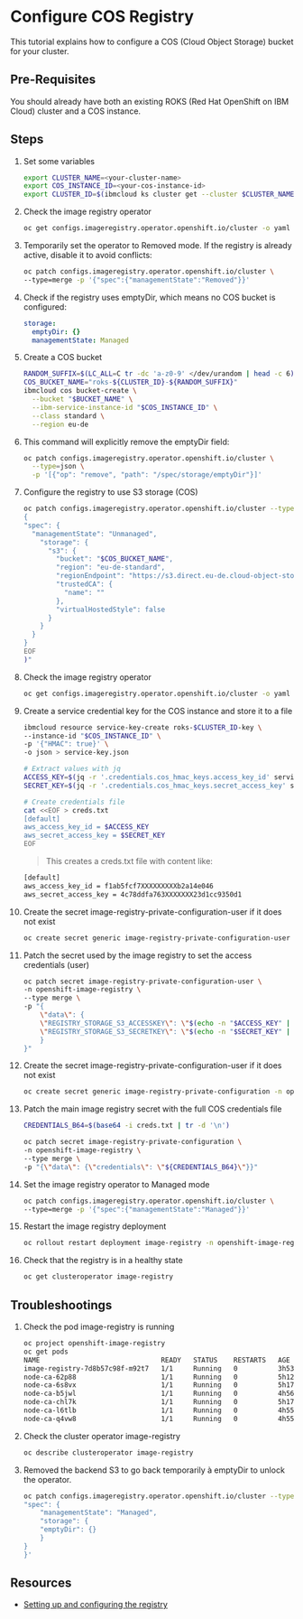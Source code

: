 # Configure COS Registry

This tutorial explains how to configure a COS (Cloud Object Storage) bucket for your cluster.

## Pre-Requisites

You should already have both an existing ROKS (Red Hat OpenShift on IBM Cloud) cluster and a COS instance.

## Steps

1. Set some variables

    ```sh
    export CLUSTER_NAME=<your-cluster-name>
    export COS_INSTANCE_ID=<your-cos-instance-id>
    export CLUSTER_ID=$(ibmcloud ks cluster get --cluster $CLUSTER_NAME --json | jq -r .id)
    ```

1. Check the image registry operator

    ```sh
    oc get configs.imageregistry.operator.openshift.io/cluster -o yaml
    ```

1. Temporarily set the operator to Removed mode.
   If the registry is already active, disable it to avoid conflicts:

    ```sh
    oc patch configs.imageregistry.operator.openshift.io/cluster \
    --type=merge -p '{"spec":{"managementState":"Removed"}}'
    ```

1. Check if the registry uses emptyDir, which means no COS bucket is configured:

    ```yaml
    storage:
      emptyDir: {}
      managementState: Managed
    ```

1. Create a COS bucket

    ```sh
    RANDOM_SUFFIX=$(LC_ALL=C tr -dc 'a-z0-9' </dev/urandom | head -c 6)
    COS_BUCKET_NAME="roks-${CLUSTER_ID}-${RANDOM_SUFFIX}"
    ibmcloud cos bucket-create \
      --bucket "$BUCKET_NAME" \
      --ibm-service-instance-id "$COS_INSTANCE_ID" \
      --class standard \
      --region eu-de
    ```

1. This command will explicitly remove the emptyDir field:

    ```sh
    oc patch configs.imageregistry.operator.openshift.io/cluster \
      --type=json \
      -p '[{"op": "remove", "path": "/spec/storage/emptyDir"}]'
    ```

1. Configure the registry to use S3 storage (COS)

    ```sh
    oc patch configs.imageregistry.operator.openshift.io/cluster --type=merge -p "$(cat <<EOF
    {
    "spec": {
      "managementState": "Unmanaged",
        "storage": {
          "s3": {
            "bucket": "$COS_BUCKET_NAME",
            "region": "eu-de-standard",
            "regionEndpoint": "https://s3.direct.eu-de.cloud-object-storage.appdomain.cloud",
            "trustedCA": {
              "name": ""
            },
            "virtualHostedStyle": false
          }
        }
      }
    }
    EOF
    )"
    ```

1. Check the image registry operator

    ```sh
    oc get configs.imageregistry.operator.openshift.io/cluster -o yaml
    ```

1. Create a service credential key for the COS instance and store it to a file

    ```sh
    ibmcloud resource service-key-create roks-$CLUSTER_ID-key \
    --instance-id "$COS_INSTANCE_ID" \
    -p '{"HMAC": true}' \
    -o json > service-key.json

    # Extract values with jq
    ACCESS_KEY=$(jq -r '.credentials.cos_hmac_keys.access_key_id' service-key.json)
    SECRET_KEY=$(jq -r '.credentials.cos_hmac_keys.secret_access_key' service-key.json)

    # Create credentials file
    cat <<EOF > creds.txt
    [default]
    aws_access_key_id = $ACCESS_KEY
    aws_secret_access_key = $SECRET_KEY
    EOF
    ```

    > This creates a creds.txt file with content like:

    ```sh
    [default]
    aws_access_key_id = f1ab5fcf7XXXXXXXXXb2a14e046
    aws_secret_access_key = 4c78ddfa763XXXXXXX23d1cc9350d1
    ```

1. Create the secret image-registry-private-configuration-user if it does not exist

    ```sh
    oc create secret generic image-registry-private-configuration-user -n openshift-image-registry
    ```

1. Patch the secret used by the image registry to set the access credentials (user)

    ```sh
    oc patch secret image-registry-private-configuration-user \
    -n openshift-image-registry \
    --type merge \
    -p "{
        \"data\": {
        \"REGISTRY_STORAGE_S3_ACCESSKEY\": \"$(echo -n "$ACCESS_KEY" | base64)\",
        \"REGISTRY_STORAGE_S3_SECRETKEY\": \"$(echo -n "$SECRET_KEY" | base64)\"
        }
    }"
    ```

1. Create the secret image-registry-private-configuration-user if it does not exist

    ```sh
    oc create secret generic image-registry-private-configuration -n openshift-image-registry
    ```

1. Patch the main image registry secret with the full COS credentials file

    ```sh
    CREDENTIALS_B64=$(base64 -i creds.txt | tr -d '\n')

    oc patch secret image-registry-private-configuration \
    -n openshift-image-registry \
    --type merge \
    -p "{\"data\": {\"credentials\": \"${CREDENTIALS_B64}\"}}"
    ```

1. Set the image registry operator to Managed mode

    ```sh
    oc patch configs.imageregistry.operator.openshift.io/cluster \
    --type=merge -p '{"spec":{"managementState":"Managed"}}'
    ```

1. Restart the image registry deployment

    ```sh
    oc rollout restart deployment image-registry -n openshift-image-registry
    ```

1. Check that the registry is in a healthy state

    ```sh
    oc get clusteroperator image-registry
    ```

## Troubleshootings

1. Check the pod image-registry is running

    ```sh
    oc project openshift-image-registry
    oc get pods
    NAME                              READY   STATUS    RESTARTS   AGE
    image-registry-7d8b57c98f-m92t7   1/1     Running   0          3h53m
    node-ca-62p88                     1/1     Running   0          5h12m
    node-ca-6s8vx                     1/1     Running   0          5h17m
    node-ca-b5jwl                     1/1     Running   0          4h56m
    node-ca-chl7k                     1/1     Running   0          5h17m
    node-ca-l6tlb                     1/1     Running   0          4h55m
    node-ca-q4vw8                     1/1     Running   0          4h55m
    ```

1. Check the cluster operator image-registry

    ```sh
    oc describe clusteroperator image-registry
    ```

1. Removed the backend S3 to go back temporarily à emptyDir to unlock the operator.

    ```sh
    oc patch configs.imageregistry.operator.openshift.io/cluster --type=merge -p '{
    "spec": {
        "managementState": "Managed",
        "storage": {
        "emptyDir": {}
        }
    }
    }'
    ```

## Resources

* [Setting up and configuring the registry](https://docs.redhat.com/en/documentation/openshift_container_platform/4.7/html/registry/setting-up-and-configuring-the-registry#configuring-registry-storage-aws-user-infrastructure)
